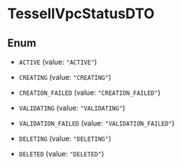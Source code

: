 

# TessellVpcStatusDTO

## Enum


* `ACTIVE` (value: `"ACTIVE"`)

* `CREATING` (value: `"CREATING"`)

* `CREATION_FAILED` (value: `"CREATION_FAILED"`)

* `VALIDATING` (value: `"VALIDATING"`)

* `VALIDATION_FAILED` (value: `"VALIDATION_FAILED"`)

* `DELETING` (value: `"DELETING"`)

* `DELETED` (value: `"DELETED"`)



